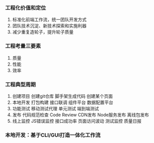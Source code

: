 ### 工程化价值和定位
1. 标准化前端工作流，统一团队开发方式     
2. 团队技术沉淀、新技术探索和实施利器    
3. 减少重复造轮子，提升轮子质量  

### 工程考量三要素
1. 质量  
2. 性能  
3. 效率  

### 工程典型周期  
1. 创建项目
    创建git仓库
    脚手架生成代码
    创建某个页面
2. 本地开发
    打包构建
    接口联调
    组件平台
    数据配置平台
3. 功能测试
    移动测试代理
    单元测试
    端到端测试
4. 发布
    代码规范检查
    Code Review
    CDN发布
    Node服务发布
    离线包发布
5. 线上监控
    JS错误监控
    接口成功率
    页面访问波动
    测试监控
    质量日报

### 本地开发：基于CLI/GUI打造一体化工作流


